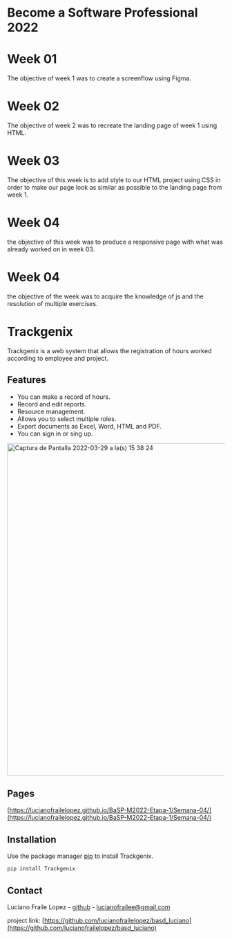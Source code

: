 # Become a Software Professional 2022

# Week 01

The objective of week 1 was to create a screenflow using Figma.

# Week 02

The objective of week 2 was to recreate the landing page of week 1 using HTML.

# Week 03

The objective of this week is to add style to our HTML project using CSS in order to make our page look as similar as possible to the landing page from week 1.

# Week 04

the objective of this week was to produce a responsive page with what was already worked on in week 03.

# Week 04

the objective of the week was to acquire the knowledge of js and the resolution of multiple exercises.

# Trackgenix

Trackgenix is a web system that allows the registration of hours worked according to employee and project.

## Features

- You can make a record of hours.
- Record and edit reports.
- Resource management.
- Allows you to select multiple roles.
- Export documents as Excel, Word, HTML and PDF.
- You can sign in or sing up.

<img width="768" alt="Captura de Pantalla 2022-03-29 a la(s) 15 38 24" src="https://user-images.githubusercontent.com/94138652/160681961-b8dd11c3-0f84-4e1e-890c-81ca552d4c7c.png">

## Pages

[https://lucianofrailelopez.github.io/BaSP-M2022-Etapa-1/Semana-04/](https://lucianofrailelopez.github.io/BaSP-M2022-Etapa-1/Semana-04/)

## Installation

Use the package manager [pip](https://pip.pypa.io/en/stable/) to install Trackgenix.

```bash
pip install Trackgenix
```
## Contact

Luciano Fraile Lopez - [github](https://github.com/lucianofrailelopez) - lucianofrailee@gmail.com

project link: [https://github.com/lucianofrailelopez/basd_luciano](https://github.com/lucianofrailelopez/basd_luciano)